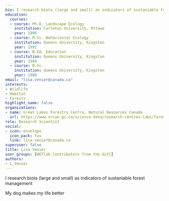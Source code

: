 ```yaml
--- 
bio: I research biota (large and small) as indicators of sustaniable forest management
education:
  courses:
  - course: Ph.D. Landscape Ecology
    institution: Carleton University, Ottawa
    year: 1996
  - course: M.Sc. Behavioural Ecology
    institution: Queens University, Kingston
    year: 1991
  - course: B.Ed. Education
    institution: Queens University, Kingston
    year: 1989
  - course: B.Sc.
    institution: Queens University, Kingston
    year: 1988
email: "lisa.venier@canada.ca"
interests:
- Wildlife
- Habitat
- Forests
highlight_name: false
organizations:
- name: Great Lakes Forestry Centre, Natural Resources Canada
  url: https://www.nrcan.gc.ca/science-data/research-centres-labs/forestry-research-centres/great-lakes-forestry-centre/13459
role: Research Scientist
social:
- icon: envelope
  icon_pack: fas
  link: lisa.venier@canada.ca
superuser: false
title: Lisa Venier
user_groups: [WETlab Contributors from the GLFC]
authors:
- L_Venier
---
```




I research biota (large and small) as indicators of sustaniable forest management

My dog makes my life better


